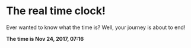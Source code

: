 # The real time clock!

Ever wanted to know what the time is? Well, your journey is about to end!

**The time is Nov 24, 2017, 07:16**